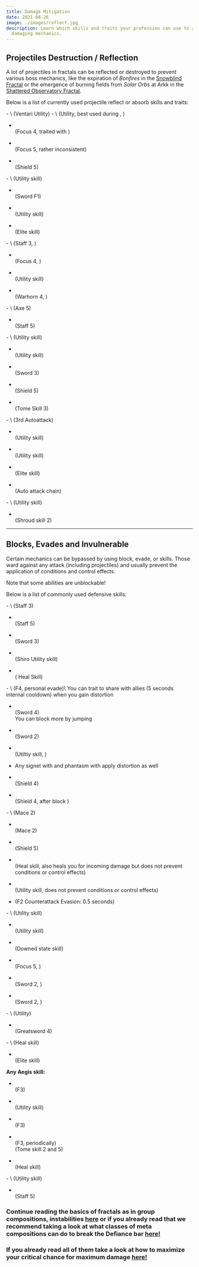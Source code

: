 ```yaml
---
title: Damage Mitigation
date: 2021-08-26
image: ./images/reflect.jpg
description: Learn which skills and traits your profession can use to avoid
  damaging mechanics.
---
```


## Projectiles Destruction / Reflection

A lot of projectiles in fractals can be reflected or destroyed to prevent various boss mechanics, like the expiration of *Bonfires* in the [Snowblind Fractal](fractals/snowblind) or the emergence of burning fields from *Solar Orbs* at Arkk in the [Shattered Observatory Fractal](/fractals/shattered-observatory).

Below is a list of currently used projectile reflect or absorb skills and traits:

<Grid>
<GridItem sm="4">
<Card specialization="Revenant">
-   <Skill name="Protective Solace"/>  <Specialization name="Revenant" disableText/>  \
    (Ventari Utility)

</Card>
</GridItem>

<GridItem sm="4">
<Card specialization="Mesmer">
-   <Skill id="10302"/> <Specialization name="Mesmer" disableText/>   \
    (Utility, best used during <Skill id="29830" disableText/>, <Specialization name="Chronomancer" disableText/>)

-   <Skill id="10186"/> <Specialization name="Mesmer" disableText/>  \
    (Focus 4, traited with <Trait id="751" disableText/>)

-   <Skill id="10282"/> <Specialization name="Mesmer" disableText/>   \
    (Focus 5, rather inconsistent)

-   <Skill id="30643"/> <Specialization name="Chronomancer" disableText/>  \
    (Shield 5)

</Card>
</GridItem>

<GridItem sm="4">
<Card specialization="Warrior">
-   <Skill id="30074"/> <Specialization name="Berserker" disableText/>  \
    (Utility skill)

-   <Skill id="30682"/> <Specialization name="Berserker" disableText/>  \
    (Sword F1)

-   <Skill name="Bladestorm"/> <Specialization name="Spellbreaker" disableText/>  \
    (Utility skill)

-   <Skill id="45333"/> <Specialization name="Spellbreaker" disableText/>  \
    (Elite skill)

</Card>
</GridItem>

<GridItem sm="4">
<Card specialization="Elementalist">
-   <Skill id="5685"/> <Specialization name="Elementalist" disableText/>  \
    (Staff 3, <Skill id="5495" disableText/>)

-   <Skill id="5530"/> <Specialization name="Elementalist" disableText/>  \
    (Focus 4, <Skill id="5494" disableText/>)

-   <Skill id="30432"/> <Specialization name="Tempest" disableText/>  \
    (Utility skill)

-   <Skill id="29453"/> <Specialization name="Tempest" disableText/>  \
    (Warhorn 4, <Skill id="5495" disableText/>)

</Card>
</GridItem>

<GridItem sm="4">
<Card specialization="Ranger">
-   <Skill id="12639"/> <Specialization name="Ranger" disableText/>  \
    (Axe 5)

-   <Skill id="31496"/> <Specialization name="Druid" disableText/>  \
    (Staff 5)

</Card>
</GridItem>

<GridItem sm="4">
<Card specialization="Guardian">
-   <Skill id="9251"/> <Specialization name="Guardian" disableText/>  \
    (Utility skill)

-   <Skill id="41571"/> <Specialization name="Guardian" disableText/>  \
    (Utility skill)

-   <Skill id="9107"/> <Specialization name="Guardian" disableText/>  \
    (Sword 3)

-   <Skill id="9091"/> <Specialization name="Guardian" disableText/>  \
    (Shield 5)

-   <Skill id="42259"/> <Specialization name="Firebrand" disableText/>  \
    (Tome Skill 3)

</Card>
</GridItem>

<GridItem sm="4">
<Card specialization="Thief">
-   <Skill name="Punishing Strikes"/> <Specialization name="Thief" disableText/>  \
    (3rd Autoattack)

-   <Skill id="13065"/> <Specialization name="Thief" disableText/>  \
    (Utility skill)

-   <Skill id="13056"/> <Specialization name="Thief" disableText/>  \
    (Utility skill)

-   <Skill name="Dagger Storm"/> <Specialization name="Thief" disableText/>  \
    (Elite skill)

-   <Skill id="30434"/> <Specialization name="Daredevil" disableText/>  \
    (Auto attack chain)

</Card>
</GridItem>

<GridItem sm="4">
<Card specialization="Necromancer">
-   <Skill name="Corrosive Poison Cloud"/> <Specialization name="Necromancer" disableText/>  \
    (Utility skill)

-   <Skill name="Deaths Charge"/> <Specialization name="Reaper" disableText/>  \
    (Shroud skill 2)

</Card>
</GridItem>
</Grid>

---

## Blocks, Evades and Invulnerable

Certain mechanics can be bypassed by using block, evade, <Effect name="Invulnerability"/> or <Boon name="Aegis"/> skills. Those ward against any attack (including projectiles) and usually prevent the application of conditions and control effects.

<Warning>
Note that some abilities are unblockable!
</Warning>

Below is a list of commonly used defensive skills:

<Grid>
<GridItem sm="4">
<Card specialization="Revenant">
-   <Skill name="Warding Rift"/>  <Specialization name="Revenant" disableText/>  \
    (Staff 3)

-   <Skill name="Surge of the Mists"/>  <Specialization name="Revenant" disableText/>  \
    (Staff 5)

-   <Skill name="Unrelenting Assault"/>  <Specialization name="Revenant" disableText/>  \
    (Sword 3)

-   <Skill name="Riposting Shadows"/>  <Specialization name="Revenant" disableText/>  \
    (Shiro Utility skill)

-   <Skill name="Infuse Light"/> <Specialization name="Herald" disableText/>  \
    (<Specialization name="Herald"/> Heal Skill)

</Card>
</GridItem>

<GridItem sm="4">
<Card specialization="Mesmer">
-   <Skill id="10192"/> <Specialization name="Mesmer" disableText/>  \
    (F4, personal evade)\
    You can trait <Trait id="1852"/> to share <Boon name="Aegis" disableText/> with allies (5 seconds internal cooldown) when you gain distortion


<!---->

-   <Skill id="10280"/> <Specialization name="Mesmer" disableText/>  \
    (Sword 4)\
    You can block more by jumping

-   <Skill id="10334"/> <Specialization name="Mesmer" disableText/>  \
    (Sword 2)

-   <Skill id="29526"/> <Specialization name="Chronomancer" disableText/>  \
    (Utiltiy skill, <Boon name="Aegis" disableText/>)

-   Any signet with <Trait id="713"/> and phantasm with <Trait id="1866" disableText/> apply distortion as well

-   <Skill id="30769"/> <Specialization name="Chronomancer" disableText/>  \
    (Shield 4)

-   <Skill id="29649"/> <Specialization name="Chronomancer" disableText/>  \
    (Shield 4, after block )

</Card>
</GridItem>

<GridItem sm="4">
<Card specialization="Warrior">
-   <Skill name="Whirlwind Attack"/> <Specialization name="Warrior" disableText/>  \
    (Mace 2)

-   <Skill id="14507"/> <Specialization name="Warrior" disableText/>  \
    (Mace 2)

-   <Skill id="14362"/> <Specialization name="Warrior" disableText/>   \
    (Shield 5)

-   <Skill id="21815"/> <Specialization name="Warrior" disableText/>  \
    (Heal skill, also heals you for incoming damage but does not prevent conditions or control effects)

-   <Skill id="14392"/> <Specialization name="Warrior" disableText/>  \
    (Utility skill, does not prevent conditions or control effects)

-   <Skill id="44165"/> <Specialization name="Spellbreaker" disableText/> (F2  Counterattack Evasion: 0.5 seconds)

</Card>
</GridItem>

<GridItem sm="4">
<Card specialization="Elementalist">
-   <Skill id="5641"/> <Specialization name="Elementalist" disableText/>  \
    (Utility skill)

-   <Skill id="5554"/> <Specialization name="Elementalist" disableText/>  \
    (Utility skill)

-   <Skill id="5564"/> <Specialization name="Elementalist" disableText/>  \
    (Downed state skill)

-   <Skill id="5521"/> <Specialization name="Elementalist" disableText/>  \
    (Focus 5, <Skill id="5495" disableText/>)

-   <Skill name="Riptide" profession="elementalist"/> <Specialization name="Weaver" disableText/>  \
    (Sword 2, <Skill name="Water Attunement" profession="elementalist" disableText/>)

-   <Skill name="Earthen Vortex" profession="elementalist"/> <Specialization name="Weaver" disableText/>  \
    (Sword 2, <Skill name="Earth Attunement" profession="elementalist" disableText/>)

</Card>
</GridItem>

<GridItem sm="4">
<Card specialization="Ranger">
-   <Skill name="Signet of Stone" profession="Ranger"/> <Specialization name="Ranger" disableText/>  \
    (Utility)

-   <Skill name="Counterattack"/> <Specialization name="Ranger" disableText/>  \
    (Greatsword 4)

</Card>
</GridItem>

<GridItem sm="4">
<Card specialization="Guardian">
-   <Skill id="9102"/> <Specialization name="Guardian" disableText/>  \
    (Heal skill)

-   <Skill id="9154"/> <Specialization name="Guardian" disableText/>  \
    (Elite skill)


**Any Aegis skill:**

-   <Skill id="9118"/> <Specialization name="Guardian" disableText/>  \
    (F3)

-   <Skill id="9084"/> <Specialization name="Guardian" disableText/>  \
    (Utility skill)

-   <Skill id="30029"/> <Specialization name="Dragonhunter" disableText/>  \
    (F3)

-   <Skill id="42259"/> <Specialization name="Firebrand" disableText/>  \
    (F3, periodically)\
    (Tome skill 2 and 5)

-   <Skill id="41714"/> <Specialization name="Firebrand" disableText/>  \
    (Heal skill)

</Card>
</GridItem>

<GridItem sm="4">
<Card specialization="Thief">
-   <Skill id="30661"/> <Specialization name="Daredevil" disableText/>  \
    (Utility skill)

-   <Skill id="30597"/> <Specialization name="Daredevil" disableText/>  \
    (Staff 5)

</Card>
</GridItem>
</Grid>

<Divider text="What now?"/>

### Continue reading the basics of fractals as in group compositions, instabilities [here](/guides/fractal-basics) or if you already read that we recommend taking a look at what classes of meta compositions can do to break the Defiance bar [here!](/guides/cc-distribution)

### If you already read all of them take a look at how to maximize your critical chance for maximum damage [here!](/guides/crit-cap)
